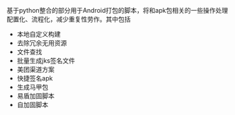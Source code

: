 基于python整合的部分用于Android打包的脚本，将和apk包相关的一些操作处理配置化、流程化，减少重复性劳作。其中包括
* 本地自定义构建
* 去除冗余无用资源
* 文件查找
* 批量生成jks签名文件
* 美团渠道方案
* 快捷签名apk
* 生成马甲包
* 易盾加固脚本
* 自加固脚本